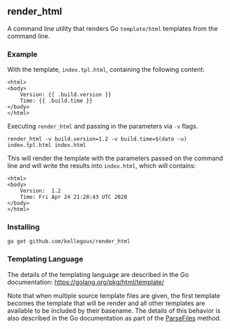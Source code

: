 ## render_html

A command line utility that renders Go `template/html` templates from the command line.

### Example

With the template, `index.tpl.html`, containing the following content:

```
<html>
<body>
    Version: {{ .build.version }}
    Time: {{ .build.time }}
</body>
</html>
```

Executing `render_html` and passing in the parameters via `-v` flags.

```
render_html -v build.version=1.2 -v build.time=$(date -u) index.tpl.html index.html
```

This will render the template with the parameters passed on the command line and will write
the results into `index.html`, which will contains:

```
<html>
<body>
    Version:  1.2
    Time: Fri Apr 24 21:28:43 UTC 2020
</body>
</html>
```

### Installing

```
go get github.com/kellegous/render_html
```

### Templating Language

The details of the templating language are described in the Go documentation: https://golang.org/pkg/html/template/

Note that when multiple source template files are given, the first template becomes the template that will be render and all other templates are available to be included by their basename. The details of this behavior is also described in the Go documentation as part of the [ParseFiles](https://golang.org/pkg/html/template/#ParseFiles) method.